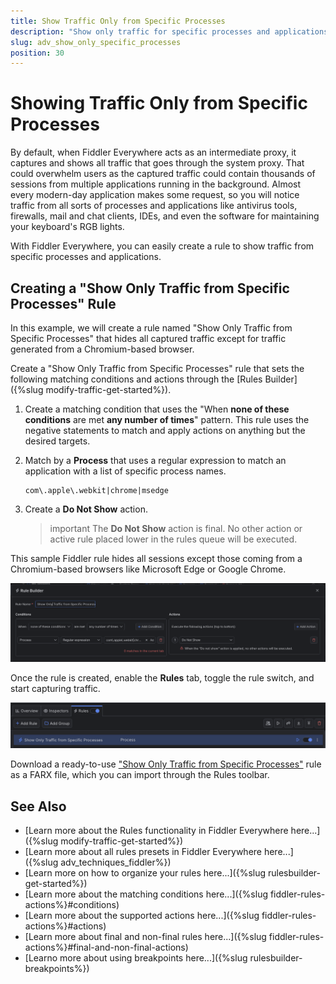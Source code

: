 ```yaml
---
title: Show Traffic Only from Specific Processes
description: "Show only traffic for specific processes and applications while using Fiddler's rules."
slug: adv_show_only_specific_processes
position: 30
---
```


# Showing Traffic Only from Specific Processes

By default, when Fiddler Everywhere acts as an intermediate proxy, it captures and shows all traffic that goes through the system proxy. That could overwhelm users as the captured traffic could contain thousands of sessions from multiple applications running in the background. Almost every modern-day application makes some request, so you will notice traffic from all sorts of processes and applications like antivirus tools, firewalls, mail and chat clients, IDEs, and even the software for maintaining your keyboard's RGB lights.

With Fiddler Everywhere, you can easily create a rule to show traffic from specific processes and applications.

## Creating a "Show Only Traffic from Specific Processes" Rule

In this example, we will create a rule named "Show Only Traffic from Specific Processes" that hides all captured traffic except for traffic generated from a Chromium-based browser.

Create a "Show Only Traffic from Specific Processes" rule that sets the following matching conditions and actions through the [Rules Builder]({%slug modify-traffic-get-started%}).

1. Create a matching condition that uses the "When **none of these conditions** are met **any number of times**" pattern. This rule uses the negative statements to match and apply actions on anything but the desired targets.

1. Match by a **Process** that uses a regular expression to match an application with a list of specific process names.

    ```regex
    com\.apple\.webkit|chrome|msedge
    ```

1. Create a **Do Not Show** action.

    >important The **Do Not Show** action is final. No other action or active rule placed lower in the rules queue will be executed.

This sample Fiddler rule hides all sessions except those coming from a Chromium-based browsers like Microsoft Edge or Google Chrome.

![Creating "Show Only Traffic from Specific Processes" rule](../../images/advanced/adv-show-only-specific-processes.png)

Once the rule is created, enable the **Rules** tab, toggle the rule switch, and start capturing traffic.

![Activating the "Show Only Traffic from Specific Processes" rule](../../images/advanced/adv-show-only-specific-processes-active.png)

Download a ready-to-use <a href="https://github.com/telerik/fiddler-everywhere/tree/master/rules/show-only-specific-processes" target="_blank">"Show Only Traffic from Specific Processes"</a> rule as a FARX file, which you can import through the Rules toolbar.

## See Also

* [Learn more about the Rules functionality in Fiddler Everywhere here...]({%slug modify-traffic-get-started%})
* [Learn more about all rules presets in Fiddler Everywhere here...]({%slug adv_techniques_fiddler%})
* [Learn more on how to organize your rules here...]({%slug rulesbuilder-get-started%})
* [Learn more about the matching conditions here...]({%slug fiddler-rules-actions%}#conditions)
* [Learn more about the supported actions here...]({%slug fiddler-rules-actions%}#actions)
* [Learn more about final and non-final rules here...]({%slug fiddler-rules-actions%}#final-and-non-final-actions)
* [Learno more about using breakpoints here...]({%slug rulesbuilder-breakpoints%})